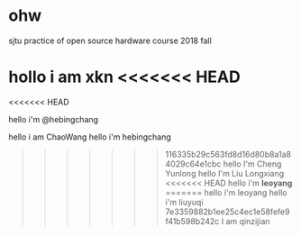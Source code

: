 # ohw
sjtu practice of open source hardware course 2018 fall

hollo i am xkn
<<<<<<< HEAD
=======
<<<<<<< HEAD

hello i'm @hebingchang

hello i am ChaoWang
hello i'm hebingchang
>>>>>>> 116335b29c563fd8d16d80b8a1a84029c64e1cbc
hello I'm Cheng Yunlong
hello I'm Liu Longxiang
<<<<<<< HEAD
hello i'm **leoyang**
=======
hello i'm leoyang
hello i'm liuyuqi
>>>>>>> 7e3359882b1ee25c4ec1e58fefe9f41b598b242c
 I am qinzijian
